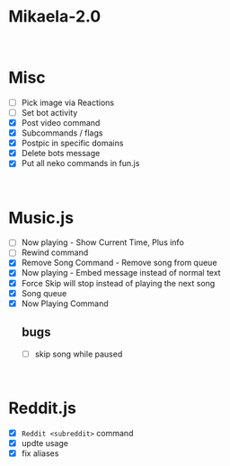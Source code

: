 # Mikaela-2.0

<br>

# Misc
- [ ] Pick image via Reactions
- [ ] Set bot activity
- [x] Post video command
- [x] Subcommands / flags
- [x] Postpic in specific domains
- [x] Delete bots message
- [x] Put all neko commands in fun.js

<br>

# Music.js
  
- [ ] Now playing - Show Current Time, Plus info
- [ ] Rewind command
- [x] Remove Song Command - Remove song from queue
- [x] Now playing - Embed message instead of normal text
- [x] Force Skip will stop instead of playing the next song
- [x] Song queue
- [x] Now Playing Command
    <br>
    ## bugs
  - [ ] skip song while paused


<br>

# Reddit.js

- [x] `Reddit <subreddit>` command
- [x] updte usage
- [x] fix aliases
